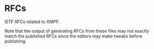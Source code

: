 # RFCs

IETF RFCs related to XMPP.

Note that the output of generating RFCs from these files may not exactly match
the published RFCs since the editors may make tweaks before publishing.
